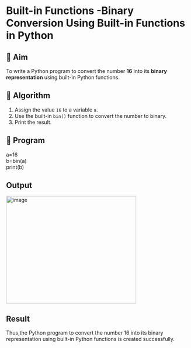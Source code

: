 # Built-in Functions -Binary Conversion Using Built-in Functions in Python

## 🎯 Aim
To write a Python program to convert the number **16** into its **binary representation** using built-in Python functions.

## 🧠 Algorithm
1. Assign the value `16` to a variable `a`.
2. Use the built-in `bin()` function to convert the number to binary.
3. Print the result.

## 🧾 Program
a=16 <br />
b=bin(a)<br />
print(b)

## Output
<img width="356" height="294" alt="image" src="https://github.com/user-attachments/assets/b72012ae-e7f1-48eb-9f81-40583d28c7ea" />


## Result
Thus,the Python program to convert the number 16 into its binary representation using built-in Python functions is created successfully.
